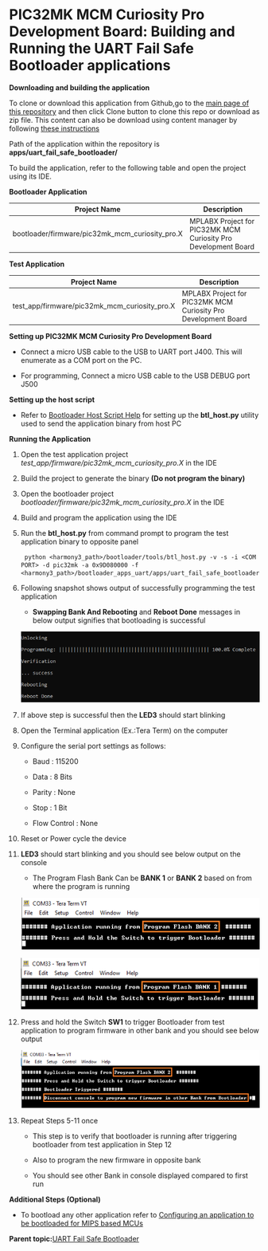 # PIC32MK MCM Curiosity Pro Development Board: Building and Running the UART Fail Safe Bootloader applications

**Downloading and building the application**

To clone or download this application from Github,go to the [main page of this repository](https://github.com/Microchip-MPLAB-Harmony/bootloader_apps_uart) and then click Clone button to clone this repo or download as zip file. This content can also be download using content manager by following [these instructions](https://github.com/Microchip-MPLAB-Harmony/contentmanager/wiki)

Path of the application within the repository is **apps/uart\_fail\_safe\_bootloader/**

To build the application, refer to the following table and open the project using its IDE.

**Bootloader Application**

|Project Name|Description|
|------------|-----------|
|bootloader/firmware/pic32mk\_mcm\_curiosity\_pro.X|MPLABX Project for PIC32MK MCM Curiosity Pro Development Board|

**Test Application**

|Project Name|Description|
|------------|-----------|
|test\_app/firmware/pic32mk\_mcm\_curiosity\_pro.X|MPLABX Project for PIC32MK MCM Curiosity Pro Development Board|

**Setting up PIC32MK MCM Curiosity Pro Development Board**

-   Connect a micro USB cable to the USB to UART port J400. This will enumerate as a COM port on the PC.

-   For programming, Connect a micro USB cable to the USB DEBUG port J500


**Setting up the host script**

-   Refer to [Bootloader Host Script Help](GUID-E9768065-2540-409B-AC12-3DA9417F01F5.md) for setting up the **btl\_host.py** utility used to send the application binary from host PC


**Running the Application**

1.  Open the test application project *test\_app/firmware/pic32mk\_mcm\_curiosity\_pro.X* in the IDE

2.  Build the project to generate the binary **\(Do not program the binary\)**

3.  Open the bootloader project *bootloader/firmware/pic32mk\_mcm\_curiosity\_pro.X* in the IDE

4.  Build and program the application using the IDE

5.  Run the **btl\_host.py** from command prompt to program the test application binary to opposite panel

    ```
     python <harmony3_path>/bootloader/tools/btl_host.py -v -s -i <COM PORT> -d pic32mk -a 0x9D080000 -f <harmony3_path>/bootloader_apps_uart/apps/uart_fail_safe_bootloader/test_app/firmware/pic32mk_mcm_curiosity_pro.X/dist/pic32mk_mcm_curiosity_pro/production/pic32mk_mcm_curiosity_pro.X.production.bin
    ```

6.  Following snapshot shows output of successfully programming the test application

    -   **Swapping Bank And Rebooting** and **Reboot Done** messages in below output signifies that bootloading is successful

    ![output](GUID-9D45B2EF-7159-4DF7-BC6F-3C43C2113B07-low.png)

7.  If above step is successful then the **LED3** should start blinking

8.  Open the Terminal application \(Ex.:Tera Term\) on the computer

9.  Configure the serial port settings as follows:

    -   Baud : 115200

    -   Data : 8 Bits

    -   Parity : None

    -   Stop : 1 Bit

    -   Flow Control : None

10. Reset or Power cycle the device

11. **LED3** should start blinking and you should see below output on the console

    -   The Program Flash Bank Can be **BANK 1** or **BANK 2** based on from where the program is running

    ![output](GUID-4497BB96-5318-4325-9A12-CDF573AC4538-low.png)

    ![output](GUID-4614B6D7-F0E1-4C94-8435-023E843DAFEF-low.png)

12. Press and hold the Switch **SW1** to trigger Bootloader from test application to program firmware in other bank and you should see below output

    ![output](GUID-4E7F7F04-6ECB-44E2-AE08-C306BFE3E96B-low.png)

13. Repeat Steps 5-11 once

    -   This step is to verify that bootloader is running after triggering bootloader from test application in Step 12

    -   Also to program the new firmware in opposite bank

    -   You should see other Bank in console displayed compared to first run


**Additional Steps \(Optional\)**

-   To bootload any other application refer to [Configuring an application to be bootloaded for MIPS based MCUs](GUID-3E6213D5-3312-49A9-A6C7-897B8AD57414.md)


**Parent topic:**[UART Fail Safe Bootloader](GUID-A8350647-8A43-43D5-8813-E9E69F137E7E.md)

